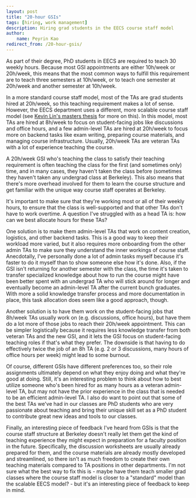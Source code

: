 ```yaml
---
layout: post
title: "20-hour GSIs"
tags: [hiring, work management]
description: Hiring grad students in the EECS course staff model
author:
    name: Peyrin Kao
redirect_from: /20-hour-gsis/
---
```


As part of their degree, PhD students in EECS are required to teach 30 weekly hours. Because most GSI appointments are either 10h/week or 20h/week, this means that the most common ways to fulfill this requirement are to teach three semesters at 10h/week, or to teach one semester at 20h/week and another semester at 10h/week.

In a more standard course staff model, most of the TAs are grad students hired at 20h/week, so this teaching requirement makes a lot of sense. However, the EECS department uses a different, more scalable course staff model (see [Kevin Lin's masters thesis](https://www2.eecs.berkeley.edu/Pubs/TechRpts/2019/EECS-2019-99.html) for more on this). In this model, most TAs are hired at 8h/week to focus on student-facing jobs like discussions and office hours, and a few admin-level TAs are hired at 20h/week to focus more on backend tasks like exam writing, preparing course materials, and managing course infrastructure. Usually, 20h/week TAs are veteran TAs with a lot of experience teaching the course.

A 20h/week GSI who's teaching the class to satisfy their teaching requirement is often teaching the class for the first (and sometimes only) time, and in many cases, they haven't taken the class before (sometimes they haven't taken any undergrad class at Berkeley). This also means that there's more overhead involved for them to learn the course structure and get familiar with the unique way course staff operates at Berkeley.

It's important to make sure that they're working most or all of their weekly hours, to ensure that the class is well-supported and that other TAs don't have to work overtime. A question I've struggled with as a head TA is: how can we best allocate hours for these TAs?

One solution is to make them admin-level TAs that work on content creation, logistics, and other backend tasks. This is a good way to keep their workload more varied, but it also requires more onboarding from the other admin TAs to make sure they understand the inner workings of course staff. Anecdotally, I've personally done a lot of admin tasks myself because it's faster to do it myself than to show someone else how it's done. Also, if the GSI isn't returning for another semester with the class, the time it's taken to transfer specialized knowledge about how to run the course might have been better spent with an undergrad TA who will stick around for longer and eventually become an admin-level TA after the current bunch graduates. With more a solid knowledge transfer process and more documentation in place, this task allocation does seem like a good approach, though.

Another solution is to have them work on the student-facing jobs that 8h/week TAs usually work on (e.g. discussions, office hours), but have them do a lot more of those jobs to reach their 20h/week appointment. This can be simpler logistically because it requires less knowledge transfer from both veteran TAs and the new GSI, and it lets the GSI focus on student-facing teaching roles if that's what they prefer. The downside is that having to do effectively twice the job of an 8h TA (e.g. 2 or 3 discussions, many hours of office hours per week) might lead to some burnout.

Of course, different GSIs have different preferences too, so their role assignments ultimately depend on what they enjoy doing and what they're good at doing. Still, it's an interesting problem to think about how to best utilize someone who's been hired for as many hours as a veteran admin-level TA, but may not have the prior experience in the class that is needed to be an efficient admin-level TA. I also do want to point out that some of the best TAs we've had in our classes are PhD students who are very passionate about teaching and bring their unique skill set as a PhD student to contribute great new ideas and tools to our classes.

Finally, an interesting piece of feedback I've heard from GSIs is that the course staff structure at Berkeley doesn't really let them get the kind of teaching experience they might expect in preparation for a faculty position in the future. Specifically, the discussion worksheets are usually already prepared for them, and the course materials are already mostly developed and streamlined, so there isn't as much freedom to create their own teaching materials compared to TA positions in other departments. I'm not sure what the best way to fix this is - maybe have them teach smaller grad classes where the course staff model is closer to a "standard" model than the scalable EECS model? - but it's an interesting piece of feedback to keep in mind.